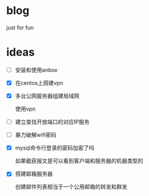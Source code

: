 # blog
just for fun

# ideas

- [ ] 安装和使用anbox

- [x] 在centos上搭建vpn

- [x] 多台公网服务器组建局域网

	使用vpn

- [ ] 建立查找开放端口的对应IP服务

- [ ] 暴力破解wifi密码

- [x] mysql命令行登录的密码加密了吗

	如果截获报文是可以看到客户端和服务器的机器类型的

- [x] 搭建邮箱服务器

	创建邮件列表相当于一个公用邮箱的转发和群发